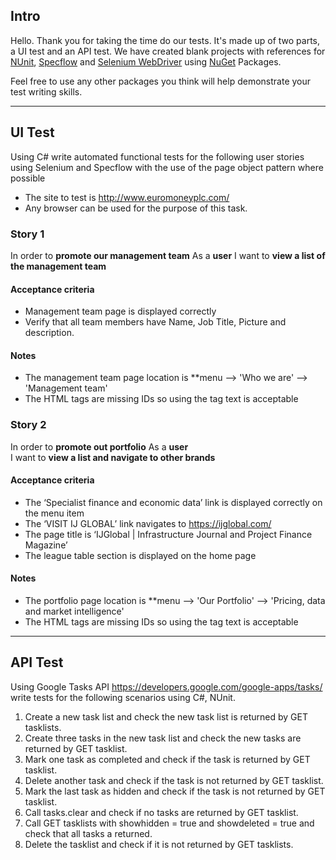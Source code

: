 ## Intro

Hello. Thank you for taking the time do our tests. It's made up of two parts, a UI test and an API test. We have created blank projects with references for [NUnit](http://www.nunit.org), [Specflow](http://specflow.org/) and [Selenium WebDriver](http://www.seleniumhq.org/docs/03_webdriver.jsp) using [NuGet](http://nuget.codeplex.com/) Packages. 

Feel free to use any other packages you think will help demonstrate your test writing skills.



---

## UI Test

Using C# write automated functional tests for the following user stories using Selenium and Specflow with the use of the page object pattern where possible
- The site to test is http://www.euromoneyplc.com/
- Any browser can be used for the purpose of this task.



### Story 1

In order to **promote our management team**
As a **user**
I want to **view a list of the management team**

#### Acceptance criteria

- Management team page is displayed correctly
- Verify that all team members have Name, Job Title, Picture and description.

#### Notes

- The management team page location is **menu --> 'Who we are' --> 'Management team'
- The HTML tags are missing IDs so using the tag text is acceptable

### Story 2

In order to **promote out portfolio**
As a **user**  
I want to **view a list and navigate to other brands**


#### Acceptance criteria

- The ‘Specialist finance and economic data’ link is displayed correctly on the menu item
- The ‘VISIT IJ GLOBAL’ link navigates to https://ijglobal.com/
- The page title is ‘IJGlobal | Infrastructure Journal and Project Finance Magazine’
- The league table section is displayed on the home page

#### Notes

- The portfolio page location is **menu --> 'Our Portfolio' --> 'Pricing, data and market intelligence'
- The HTML tags are missing IDs so using the tag text is acceptable

---

## API Test

Using Google Tasks API https://developers.google.com/google-apps/tasks/ write tests for the following scenarios using C#, NUnit.  


1. Create a new task list and check the new task list is returned by GET tasklists.  
2. Create three tasks in the new task list and check the new tasks are returned by GET tasklist.  
3. Mark one task as completed and check if the task is returned by GET tasklist.  
4. Delete another task and check if the task is not returned by GET tasklist. 
5. Mark the last task as hidden and check if the task is not returned by GET tasklist.  
6. Call tasks.clear and check if no tasks are returned by GET tasklist.  
7. Call GET tasklists with showhidden = true and showdeleted = true and check that all tasks a returned.  
8. Delete the tasklist and check if it is not returned by GET tasklists.  
